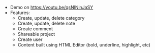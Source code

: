* Demo on https://youtu.be/qsNlNinJaSY
* Features:
  * Create, update, delete category
  * Create, update, delete note
  * Create comment
  * Shareable project
  * Create user
  * Content built using HTML Editor (bold, underline, highlight, etc)
